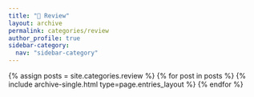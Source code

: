 ```yaml
---
title: "📝 Review"
layout: archive
permalink: categories/review
author_profile: true
sidebar-category:
  nav: "sidebar-category"
---
```



{% assign posts = site.categories.review %}
{% for post in posts %} {% include archive-single.html type=page.entries_layout %} {% endfor %}

